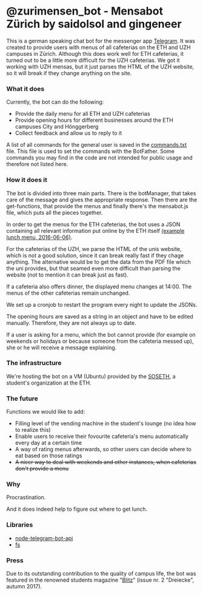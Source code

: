 # @zurimensen_bot - Mensabot Zürich by saidolsol and gingeneer

This is a german speaking chat bot for the messenger app [Telegram](https://telegram.org). It was created to provide users with menus of all cafeterias on the ETH and UZH campuses in Zürich. Although this does work well for ETH cafeterias, it turned out to be a little more difficult for the UZH cafeterias. We got it working with UZH mensas, but it just parses the HTML of the UZH website, so it will break if they change anything on the site.

### What it does

Currently, the bot can do the following:
* Provide the daily menu for all ETH and UZH cafeterias
* Provide opening hours for different businesses around the ETH campuses City and Hönggerberg
* Collect feedback and allow us to reply to it

A list of all commands for the general user is saved in the [commands.txt](https://github.com/saidolsol/mensabot_js/blob/master/commands.txt) file. This file is used to set the commands with the BotFather. Some commands you may find in the code are not intended for public usage and therefore not listed here.
### How it does it

The bot is divided into three main parts. There is the botManager, that takes care of the message and gives the appropriate response. Then there are the get-functions, that provide the menus and finally there's the mensabot.js file, which puts all the pieces together.

In order to get the menus for the ETH cafeterias, the bot uses a JSON containing all relevant information put online by the ETH itself [(example lunch menu, 2016-06-06)](https://www.webservices.ethz.ch/gastro/v1/RVRI/Q1E1/meals/de/2016-06-06/lunch). 

For the cafeterias of the UZH, we parse the HTML of the unis website, which is not a good solution, since it can break really fast if they chage anything. The alternative would be to get the data from the PDF file which the uni provides, but that seamed even more difficult than parsing the website (not to mention it can break just as fast).

If a cafeteria also offers dinner, the displayed menu changes at 14:00. The menus of the other cafeterias remain unchanged. 

We set up a cronjob to restart the program every night to update the JSONs.

The opening hours are saved as a string in an object and have to be edited manually. Therefore, they are not always up to date.

If a user is asking for a menu, which the bot cannot provide (for example on weekends or holidays or because someone from the cafeteria messed up), she or he will receive a message explaining.

### The infrastructure

We're hosting the bot on a VM (Ubuntu) provided by the [SOSETH](http://sos.ethz.ch/ressorts/vsos/), a student's organization at the ETH.

### The future

Functions we would like to add:
* Filling level of the vending machine in the student's lounge (no idea how to realize this)
* Enable users to receive their fovourite cafeteria's menu automatically every day at a certain time
* A way of rating menus afterwards, so other users can decide where to eat based on those ratings
* ~~A nicer way to deal with weekends and other instances, when cafeterias don't provide a menu~~

### Why

Procrastination.

And it does indeed help to figure out where to get lunch.

### Libraries

* [node-telegram-bot-api](https://github.com/yagop/node-telegram-bot-api)
* [fs](https://nodejs.org/api/fs.html)

### Press

Due to its outstanding contribution to the quality of campus life, the bot was featured in the renowned students magazine "[Blitz](https://www.blitz.ethz.ch/)" (issue nr. 2 "Dreiecke", autumn 2017).
